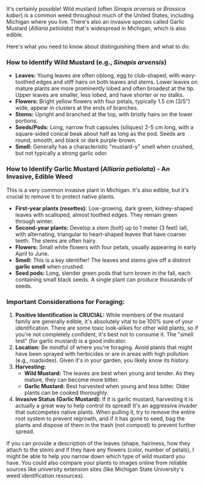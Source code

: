 It's certainly possible! Wild mustard (often *Sinapis arvensis* or *Brassica kaber*) is a common weed throughout much of the United States, including Michigan where you live. There's also an invasive species called Garlic Mustard (*Alliaria petiolata*) that's widespread in Michigan, which is also edible.

Here's what you need to know about distinguishing them and what to do:

### How to Identify Wild Mustard (e.g., *Sinapis arvensis*)

* **Leaves:** Young leaves are often oblong, egg to club-shaped, with wavy-toothed edges and stiff hairs on both leaves and stems. Lower leaves on mature plants are more prominently lobed and often broadest at the tip. Upper leaves are smaller, less lobed, and have shorter or no stalks.
* **Flowers:** Bright yellow flowers with four petals, typically 1.5 cm (3/5”) wide, appear in clusters at the ends of branches.
* **Stems:** Upright and branched at the top, with bristly hairs on the lower portions.
* **Seeds/Pods:** Long, narrow fruit capsules (siliques) 2-5 cm long, with a square-sided conical beak about half as long as the pod. Seeds are round, smooth, and black or dark purple-brown.
* **Smell:** Generally has a characteristic "mustard-y" smell when crushed, but not typically a strong garlic odor.

### How to Identify Garlic Mustard (*Alliaria petiolata*) - An Invasive, Edible Weed

This is a very common invasive plant in Michigan. It's also edible, but it's crucial to remove it to protect native plants.

* **First-year plants (rosettes):** Low-growing, dark green, kidney-shaped leaves with scalloped, almost toothed edges. They remain green through winter.
* **Second-year plants:** Develop a stem (bolt) up to 1 meter (3 feet) tall, with alternating, triangular to heart-shaped leaves that have coarser teeth. The stems are often hairy.
* **Flowers:** Small white flowers with four petals, usually appearing in early April to June.
* **Smell:** This is a key identifier! The leaves and stems give off a distinct **garlic smell** when crushed.
* **Seed pods:** Long, slender green pods that turn brown in the fall, each containing small black seeds. A single plant can produce thousands of seeds.

### Important Considerations for Foraging:

1.  **Positive Identification is CRUCIAL:** While members of the mustard family are generally edible, it's absolutely vital to be 100% sure of your identification. There are some toxic look-alikes for other wild plants, so if you're not completely confident, it's best not to consume it. The "smell test" (for garlic mustard) is a good indicator.
2.  **Location:** Be mindful of where you're foraging. Avoid plants that might have been sprayed with herbicides or are in areas with high pollution (e.g., roadsides). Given it's in your garden, you likely know its history.
3.  **Harvesting:**
    * **Wild Mustard:** The leaves are best when young and tender. As they mature, they can become more bitter.
    * **Garlic Mustard:** Best harvested when young and less bitter. Older plants can be cooked thoroughly.
4.  **Invasive Status (Garlic Mustard):** If it is garlic mustard, harvesting it is actually a great way to help control its spread! It's an aggressive invader that outcompetes native plants. When pulling it, try to remove the entire root system to prevent regrowth, and if it has gone to seed, bag the plants and dispose of them in the trash (not compost) to prevent further spread.

If you can provide a description of the leaves (shape, hairiness, how they attach to the stem) and if they have any flowers (color, number of petals), I might be able to help you narrow down which type of wild mustard you have. You could also compare your plants to images online from reliable sources like university extension sites (like Michigan State University's weed identification resources).